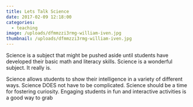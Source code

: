 ```yaml
---
title: Lets Talk Science
date: 2017-02-09 12:18:00
categories:
  - teaching
image: /uploads/dfmmzzi3rmg-william-iven.jpg
thumbnail: /uploads/dfmmzzi3rmg-william-iven.jpg
---
```



Science is a subject that might be pushed aside until students have developed their basic math and literacy skills. Science is a wonderful subject. It really is.&nbsp;

Science allows students to show their intelligence in a variety of different ways. Science DOES not have to be complicated. Science should be a time for fostering curiosity. Engaging students in fun and interactive activities is a good way to grab&nbsp;